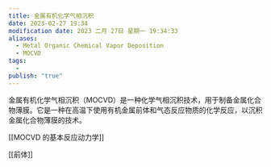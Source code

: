 ```yaml
---
title: 金属有机化学气相沉积
date: 2023-02-27 19:34
modification date: 2023 二月 27日 星期一 19:34:33
aliases:
  - Metal Organic Chemical Vapor Deposition
  - MOCVD
tags:
  - 
publish: "true"
---
```


金属有机化学气相沉积（MOCVD）是一种化学气相沉积技术，用于制备金属化合物薄膜。它是一种在高温下使用有机金属前体和气态反应物质的化学反应，以沉积金属化合物薄膜的技术。

[[MOCVD 的基本反应动力学]]

[[前体]]
